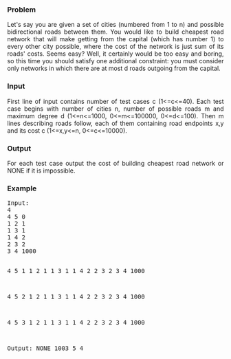 <h3>Problem</h3>
<p align="justify">
Let's say you are given a set of cities (numbered from 1 to n) and possible bidirectional roads between them. You would like to build cheapest road network that will make getting from the capital (which has number 1) to every other city possible, where the cost of the network is just sum of its roads' costs. Seems easy? Well, it certainly would be too easy and boring, so this time you should satisfy one additional constraint: you must consider only networks in which there are at most d roads outgoing from the capital.
</p>
<h3>Input</h3>
<p align="justify">
First line of input contains number of test cases c (1&lt;=c&lt;=40). Each test case begins with number of cities n, number of possible roads m and maximum degree d (1&lt;=n&lt;=1000, 0&lt;=m&lt;=100000, 0&lt;=d&lt;=100). Then m lines describing roads follow, each of them containing road endpoints x,y and its cost c (1&lt;=x,y&lt;=n, 0&lt;=c&lt;=10000).
</p>
<h3>Output</h3>
<p align="justify">
For each test case output the cost of building cheapest road network or NONE if it is impossible.
</p>
<h3>Example</h3>
<pre>Input:
4
4 5 0
1 2 1
1 3 1
1 4 2
2 3 2
3 4 1000

4 5 1
1 2 1
1 3 1
1 4 2
2 3 2
3 4 1000

4 5 2
1 2 1
1 3 1
1 4 2
2 3 2
3 4 1000

4 5 3
1 2 1
1 3 1
1 4 2
2 3 2
3 4 1000

Output:
NONE
1003
5
4

</pre>
